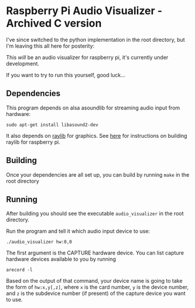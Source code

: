 # Raspberry Pi Audio Visualizer - Archived C version

I've since switched to the python implementation in the root directory, but I'm leaving this all here for posterity:


This _will_ be an audio visualizer for raspberry pi, it's currently under development.

If you want to try to run this yourself, good luck...

## Dependencies

This program depends on alsa asoundlib for streaming audio input from hardware:

```
sudo apt-get install libasound2-dev
```

It also depends on [raylib](https://www.raylib.com) for graphics. See [here](https://www.github.com/raysan5/raylib/wiki/Working-on-Raspberry-Pi) for instructions on building raylib for raspberry pi.

## Building

Once your dependencies are all set up, you can build by running `make` in the root directory

## Running

After building you should see the executable `audio_visualizer` in the root directory.

Run the program and tell it which audio input device to use:

```
./audio_visualizer hw:0,0
```

The first argument is the CAPTURE hardware device. You can list capture hardware devices available to you by running 
```
arecord -l
```
Based on the output of that command, your device name is going to take the form of `hw:x,y[,z]`, 
where `x` is the card number, `y` is the device number, and `z` is the subdevice number (if present) of the capture device you want to use.
 

